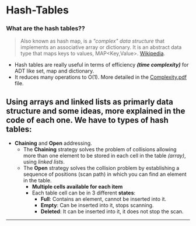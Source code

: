 # Hash-Tables
### What are the hash tables??
> Also known as hash map, is a _"complex" data structure_ that implements an associative array or dictionary. It is an abstract data type that maps keys to values, MAP<Key,Value>. [Wikipedia][wikipedia hash table].


* Hash tables are really useful in terms of efficiency ***(time complexity)*** for ADT like set, map and dictionary.
*  It reduces many operations to O(1). More detailed in the [Complexity.pdf][path complexity file] file.


Using **arrays** and **linked lists** as primarly data structure and some ideas, more explained in the code of each one. We have to types of hash tables:
---
* **Chaining** and **Open** addressing.
  * The **Chaining** strategy solves the problem of collisions allowing more than one element to be stored in each cell in the table *(array)*, using *linked lists*.
  * The **Open** strategy solves the collision problem by establishing a sequence of positions (scan path) in which you can find an element in the table.
    * **Multiple cells available for each item**
    * Each table cell can be in 3 different **states**:
      * **Full**: Contains an element, cannot be inserted into it.
      * **Empty**: Can be inserted into it, stops scanning.
      * **Deleted**: It can be inserted into it, it does not stop the scan.
---
[wikipedia hash table]: https://en.wikipedia.org/wiki/Hash_table
[path complexity file]: Complexity.pdf
